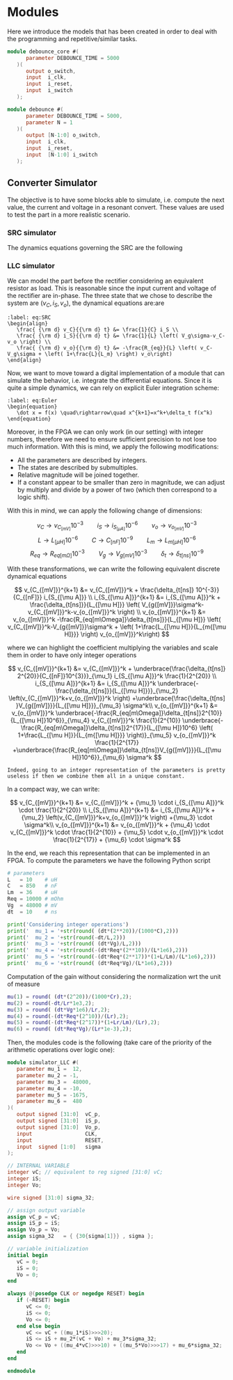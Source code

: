 # Modules

Here we introduce the models that has been created in order to deal with the programming and repetitive/similar tasks.



```verilog
module debounce_core #(
      parameter DEBOUNCE_TIME = 5000
   )(
      output o_switch,
      input  i_clk,
      input  i_reset,
      input  i_switch
   );
```


```verilog
module debounce #(
      parameter DEBOUNCE_TIME = 5000,
      parameter N = 1
   )(
      output [N-1:0] o_switch,
      input  i_clk,
      input  i_reset,
      input  [N-1:0] i_switch 
   );

```


## Converter Simulator
The objective is to have some blocks able to simulate, i.e. compute the next value, the current and voltage in a resonant convert. These values are used to test the part in a more realistic scenario.


### SRC simulator
The dynamics equations governing the SRC are the following


### LLC simulator
We can model the part before the rectifier considering an equivalent resistor as load. This is reasonable since the input current and voltage of the rectifier are in-phase.
The three state that we chose to describe the system are $(v_C,i_S,v_o)$, the dynamical equations are:are

```{math}
:label: eq:SRC
\begin{align}
   \frac{ {\rm d} v_C}{{\rm d} t} &= \frac{1}{C} i_S \\
   \frac{ {\rm d} i_S}{{\rm d} t} &= \frac{1}{L} \left( V_g\sigma-v_C-v_o \right) \\
   \frac{ {\rm d} v_o}{{\rm d} t} &= -\frac{R_{eq}}{L} \left( v_C-V_g\sigma + \left( 1+\frac{L}{L_m} \right) v_o\right)
\end{align}
```

Now, we want to move toward a digital implementation of a module that can simulate the behavior, i.e. integrate the differential equations. Since it is quite a simple dynamics, we can rely on explicit Euler integration scheme:

```{math}
:label: eq:Euler
\begin{equation}
   \dot x = f(x) \quad\rightarrow\quad x^{k+1}=x^k+\delta_t f(x^k)
\end{equation}
```

Moreover, in the FPGA we can only work (in our setting) with integer numbers, therefore we need to ensure sufficient precision to not lose too much information. With this is mind, we apply the following modifications:
- All the parameters are described by integers. 
- The states are described by submultiples.
- Relative magnitude will be joined together.
- If a constant appear to be smaller than zero in magnitude, we can adjust by multiply and divide by a power of two (which then correspond to a logic shift).

With this in mind, we can apply the following change of dimensions:

$$ v_C \rightarrow v_{C_{[mV]}}10^{-3} \qquad i_S\rightarrow i_{S_{[\mu A]}}10^{-6} \qquad v_o \rightarrow v_{o_{[mV]}}10^{-3}$$
$$ L\rightarrow L_{[\mu H]} 10^{-6} \qquad   C\rightarrow C_{[nF]} 10^{-9} \qquad L_m\rightarrow L_{m{[\mu H]}} 10^{-6}  $$
$$ R_{eq}\rightarrow R_{eq[m\Omega]} 10^{-3} \qquad V_g \rightarrow V_{g{[mV]}}10^{-3}\qquad  \delta_t\rightarrow \delta_{t{[ns]}} 10^{-9}  $$

With these transformations, we can write the following equivalent discrete dynamical equations

<!-- ```{math} -->
<!-- \begin{align} -->
$$
   v_{C_{[mV]}}^{k+1}    &= v_{C_{[mV]}}^k    + \frac{\delta_{t[ns]} 10^{-3}}{C_{[nF]}} i_{S_{[\mu A]}} \\
   i_{S_{[\mu A]}}^{k+1} &= i_{S_{[\mu A]}}^k + \frac{\delta_{t[ns]}}{L_{[\mu H]}} \left( V_{g{[mV]}}\sigma^k-v_{C_{[mV]}}^k-v_{o_{[mV]}}^k \right) \\
   v_{o_{[mV]}}^{k+1}    &= v_{o_{[mV]}}^k    -\frac{R_{eq[m\Omega]}\delta_{t[ns]}}{L_{[\mu H]}} \left( v_{C_{[mV]}}^k-V_{g{[mV]}}\sigma^k + \left( 1+\frac{L_{[\mu H]}}{L_{m{[\mu H]}}} \right) v_{o_{[mV]}}^k\right) 
$$
<!-- \end{align} -->
<!-- ``` -->

where we can highlight the coefficient multiplying the variables and scale them in order to have only integer operations

$$
   v_{C_{[mV]}}^{k+1}    &= v_{C_{[mV]}}^k    + \underbrace{\frac{\delta_{t[ns]} 2^{20}}{C_{[nF]}10^{3}}}_{\mu_1} i_{S_{[\mu A]}}^k \frac{1}{2^{20}} \\
   i_{S_{[\mu A]}}^{k+1} &= i_{S_{[\mu A]}}^k 
    \underbrace{-\frac{\delta_{t[ns]}}{L_{[\mu H]}}}_{\mu_2} \left(v_{C_{[mV]}}^k+v_{o_{[mV]}}^k \right)
   +\underbrace{\frac{\delta_{t[ns] }V_{g{[mV]}}}{L_{[\mu H]}}}_{\mu_3} \sigma^k\\
   v_{o_{[mV]}}^{k+1}    &= v_{o_{[mV]}}^k 
    \underbrace{-\frac{R_{eq[m\Omega]}\delta_{t[ns]}2^{10}}{L_{[\mu H]}10^6}}_{\mu_4} v_{C_{[mV]}}^k \frac{1}{2^{10}}
    \underbrace{-\frac{R_{eq[m\Omega]}\delta_{t[ns]}2^{17}}{L_{[\mu H]}10^6} \left( 1+\frac{L_{[\mu H]}}{L_{m{[\mu H]}}} \right)}_{\mu_5} v_{o_{[mV]}}^k \frac{1}{2^{17}}
   +\underbrace{\frac{R_{eq[m\Omega]}\delta_{t[ns]}V_{g{[mV]}}}{L_{[\mu H]}10^6}}_{\mu_6} \sigma^k 
$$

```{note}
Indeed, going to an integer representation of the parameters is pretty useless if then we combine them all in a unique constant.
```

In a compact way, we can write:

$$
   v_{C_{[mV]}}^{k+1}    &= v_{C_{[mV]}}^k    + {\mu_1} \cdot i_{S_{[\mu A]}}^k \cdot  \frac{1}{2^{20}} \\
   i_{S_{[\mu A]}}^{k+1} &= i_{S_{[\mu A]}}^k + {\mu_2}  \left(v_{C_{[mV]}}^k+v_{o_{[mV]}}^k \right) +{\mu_3} \cdot \sigma^k\\
   v_{o_{[mV]}}^{k+1}    &= v_{o_{[mV]}}^k    + {\mu_4} \cdot v_{C_{[mV]}}^k \cdot \frac{1}{2^{10}} + {\mu_5} \cdot v_{o_{[mV]}}^k \cdot \frac{1}{2^{17}} + {\mu_6} \cdot \sigma^k 
$$

In the end, we reach this representation that can be implemented in an FPGA.
To compute the parameters we have the following Python script
```python
# parameters
L   = 10    # uH
C   = 850   # nF
Lm  = 36    # uH
Req = 10000 # mOhm
Vg  = 48000 # mV
dt  = 10    # ns

print('Considering integer operations')
print('  mu_1 = '+str(round( (dt*(2**20))/(1000*C),2)))
print('  mu_2 = '+str(round(-dt/L,2)))
print('  mu_3 = '+str(round( (dt*Vg)/L,2)))
print('  mu_4 = '+str(round(-(dt*Req*(2**10))/(L*1e6),2)))
print('  mu_5 = '+str(round(-(dt*Req*(2**17))*(1+L/Lm)/(L*1e6),2)))
print('  mu_6 = '+str(round( (dt*Req*Vg)/(L*1e6),2)))

```

Computation of the gain without considering the normalization wrt the unit of measure
```matlab
mu(1) = round( (dt*(2^20))/(1000*Cr),2);
mu(2) = round(-dt/Lr*1e3,2);
mu(3) = round( (dt*Vg*1e6)/Lr,2);
mu(4) = round(-(dt*Req*(2^10))/(Lr),2);
mu(5) = round(-(dt*Req*(2^17))*(1+Lr/Lm)/(Lr),2);
mu(6) = round( (dt*Req*Vg)/(Lr*1e-3),2);
```


Then, the modules code is the following (take care of the priority of the arithmetic operations over logic one):

```verilog
module simulator_LLC #(
   parameter mu_1 =  12,
   parameter mu_2 = -1,
   parameter mu_3 =  48000,
   parameter mu_4 = -10,
   parameter mu_5 = -1675,
   parameter mu_6 =  480
)(
   output signed [31:0]  vC_p, 
   output signed [31:0]  iS_p, 
   output signed [31:0]  Vo_p,    
   input                 CLK,    
   input                 RESET,   
   input  signed [1:0]   sigma
);

// INTERNAL VARIABLE
integer vC; // equivalent to reg signed [31:0] vC;
integer iS;
integer Vo;

wire signed [31:0] sigma_32;

// assign output variable
assign vC_p = vC;
assign iS_p = iS;
assign Vo_p = Vo; 
assign sigma_32   = { {30{sigma[1]}} , sigma };

// variable initialization
initial begin
   vC = 0;
   iS = 0;
   Vo = 0;
end

always @(posedge CLK or negedge RESET) begin
   if (~RESET) begin
      vC <= 0;
      iS <= 0;
      Vo <= 0;
   end else begin
      vC <= vC + ((mu_1*iS)>>>20);
      iS <= iS + mu_2*(vC + Vo) + mu_3*sigma_32;
      Vo <= Vo + ((mu_4*vC)>>>10) + ((mu_5*Vo)>>>17) + mu_6*sigma_32;
   end
end

endmodule
```

